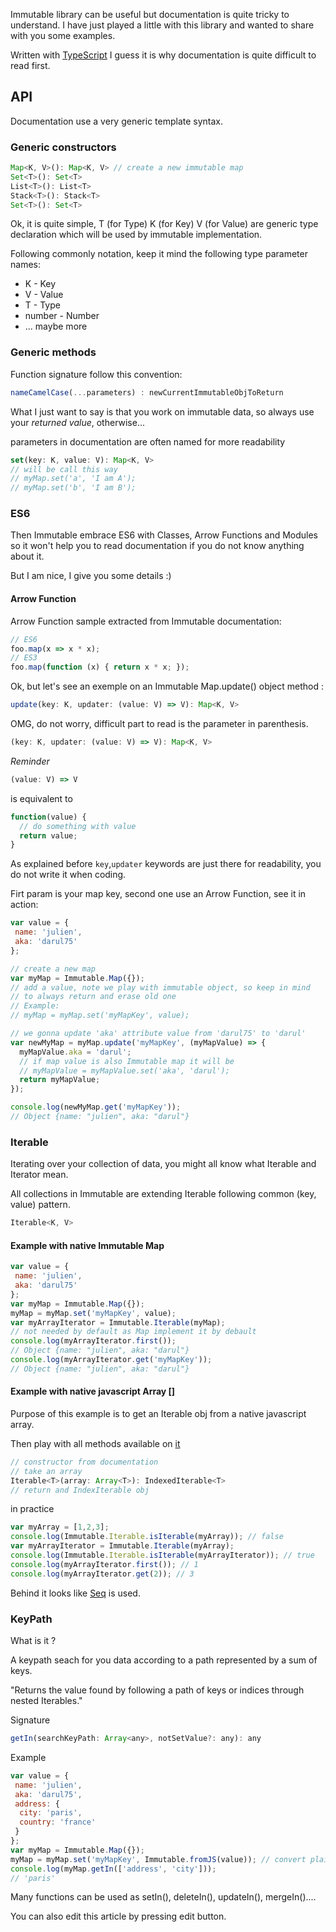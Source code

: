Immutable library can be useful but documentation is quite tricky to understand. I have just played a little with this library and wanted to share with you some examples.

Written with [TypeScript](http://www.typescriptlang.org/) I guess it is why documentation is quite difficult to read first.

## API

Documentation use a very generic template syntax.

### Generic constructors

```javascript
Map<K, V>(): Map<K, V> // create a new immutable map
Set<T>(): Set<T>
List<T>(): List<T>
Stack<T>(): Stack<T>
Set<T>(): Set<T>
```

Ok, it is quite simple, T (for Type) K (for Key) V (for Value) are generic type declaration which will be used by immutable implementation.

Following commonly notation, keep it mind the following type parameter names:

- K - Key
- V - Value
- T - Type
- number - Number
- ... maybe more

### Generic methods

Function signature follow this convention:

```javascript
nameCamelCase(...parameters) : newCurrentImmutableObjToReturn
```

What I just want to say is that you work on immutable data, so always use your *returned value*, otherwise...

parameters in documentation are often named for more readability

```javascript
set(key: K, value: V): Map<K, V>
// will be call this way
// myMap.set('a', 'I am A');
// myMap.set('b', 'I am B');
```

### ES6
Then Immutable embrace ES6 with Classes, Arrow Functions and Modules so it won't help you to read documentation if you do not know anything about it.

But I am nice, I give you some details :)

#### Arrow Function

Arrow Function sample extracted from Immutable documentation:

```javascript
// ES6
foo.map(x => x * x);
// ES3
foo.map(function (x) { return x * x; });
```

Ok, but let's see an exemple on an Immutable Map.update() object method :

```javascript
update(key: K, updater: (value: V) => V): Map<K, V>
```
OMG, do not worry, difficult part to read is the parameter in parenthesis.

```javascript
(key: K, updater: (value: V) => V): Map<K, V>
```

*Reminder*
```javascript
(value: V) => V
```
is equivalent to
```javascript
function(value) {
  // do something with value
  return value;
}
```

As explained before `key`,`updater` keywords are just there for readability, you do not write it when coding.

Firt param is your map key, second one use an Arrow Function, see it in action:

```javascript
var value = {
 name: 'julien',
 aka: 'darul75'
};

// create a new map
var myMap = Immutable.Map({});
// add a value, note we play with immutable object, so keep in mind
// to always return and erase old one
// Example:
// myMap = myMap.set('myMapKey', value);

// we gonna update 'aka' attribute value from 'darul75' to 'darul'
var newMyMap = myMap.update('myMapKey', (myMapValue) => {
  myMapValue.aka = 'darul';
  // if map value is also Immutable map it will be
  // myMapValue = myMapValue.set('aka', 'darul');
  return myMapValue;
});

console.log(newMyMap.get('myMapKey'));
// Object {name: "julien", aka: "darul"}
```

### Iterable

Iterating over your collection of data, you might all know what Iterable and Iterator mean.

All collections in Immutable are extending Iterable following common (key, value) pattern.

```javascript
Iterable<K, V>
```
#### Example with native Immutable Map

```javascript
var value = {
 name: 'julien',
 aka: 'darul75'
};
var myMap = Immutable.Map({});
myMap = myMap.set('myMapKey', value);
var myArrayIterator = Immutable.Iterable(myMap);
// not needed by default as Map implement it by debault
console.log(myArrayIterator.first());
// Object {name: "julien", aka: "darul"}
console.log(myArrayIterator.get('myMapKey'));
// Object {name: "julien", aka: "darul"}
```

#### Example with native javascript Array []

Purpose of this example is to get an Iterable obj from a native javascript array.

Then play with all methods available on [it](http://facebook.github.io/immutable-js/docs/#/IndexedIterable)

```javascript
// constructor from documentation
// take an array
Iterable<T>(array: Array<T>): IndexedIterable<T>
// return and IndexIterable obj
```

in practice
```javascript
var myArray = [1,2,3];
console.log(Immutable.Iterable.isIterable(myArray)); // false
var myArrayIterator = Immutable.Iterable(myArray);
console.log(Immutable.Iterable.isIterable(myArrayIterator)); // true
console.log(myArrayIterator.first()); // 1
console.log(myArrayIterator.get(2)); // 3
```

Behind it looks like [Seq](http://facebook.github.io/immutable-js/docs/#/Seq) is used.


### KeyPath

What is it ?

A keypath seach for you data according to a path represented by a sum of keys.

"Returns the value found by following a path of keys or indices through nested Iterables."

Signature
```javascript
getIn(searchKeyPath: Array<any>, notSetValue?: any): any
```

Example
```javascript
var value = {
 name: 'julien',
 aka: 'darul75',
 address: {
  city: 'paris',
  country: 'france'
 }
};
var myMap = Immutable.Map({});
myMap = myMap.set('myMapKey', Immutable.fromJS(value)); // convert plain object to an Immutable Map
console.log(myMap.getIn(['address', 'city']));
// 'paris'
```

Many functions can be used as setIn(), deleteIn(), updateIn(), mergeIn()....

You can also edit this article by pressing edit button.
